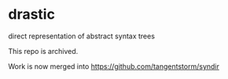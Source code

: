 drastic
=======

direct representation of abstract syntax trees

This repo is archived.

Work is now merged into https://github.com/tangentstorm/syndir
